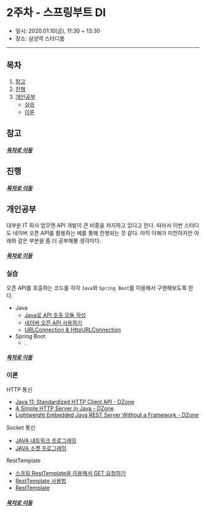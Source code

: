 2주차 - 스프링부트 DI
=====
* 일시: 2020.01.10(금), 11:30 ~ 13:30
* 장소: 삼성역 스터디룸
- - -
## 목차
1. [참고](#참고)
2. [진행](#진행)
3. [개인공부](#개인공부)
	* [실습](#실습)
	* [이론](#이론)

## 참고



##### [목차로 이동](#목차)


## 진행



##### [목차로 이동](#목차)

## 개인공부
대부분 IT 회사 업무엔 API 개발이 큰 비중을 차지하고 있다고 한다. 따라서 이번 스터디도 네이버 오픈 API를 활용하는 예를 통해 진행되는 것 같다. 아직 이해가 미천하지만 아래와 같은 부분을 좀 더 공부해볼 생각이다.

##### [목차로 이동](#목차)

### 실습
오픈 API를 호출하는 코드를 각각 `Java`와 `Spring Boot`를 이용해서 구현해보도록 한다.

* Java
	* [Java로 API 호출 모듈 작성](http://blog.naver.com/occidere/221241789173)
	* [네이버 오픈 API 사용하기](https://blog.naver.com/rnjsrldnd123/221496605706)
	* [URLConnection & HttpURLConnection](https://goddaehee.tistory.com/161)
* Spring Boot
	* .


##### [목차로 이동](#목차)

### 이론
HTTP 통신

* [Java 11: Standardized HTTP Client API - DZone](https://dzone.com/articles/java-11-standardized-http-client-api)
* [A Simple HTTP Server in Java - DZone](https://dzone.com/articles/simple-http-server-in-java)
* [Lightweight Embedded Java REST Server Without a Framework - DZone](https://dzone.com/articles/lightweight-embedded-java-rest-server-without-a-fr)

Socket 통신

* [JAVA 네트워크 프로그래밍](https://cornswrold.tistory.com/67)
* [JAVA 소켓 프로그래밍](https://gangzzang.tistory.com/entry/Java-%EC%86%8C%EC%BC%93-%ED%94%84%EB%A1%9C%EA%B7%B8%EB%9E%98%EB%B0%8D)

RestTemplate

* [스프링 RestTemplate을 이용해서 GET 요청하기](http://hacks.claztec.net/2015/08/24/spring-resttemplate.html)
* [RestTemplate 사용법](https://sooin01.tistory.com/entry/RestTemplate-%EC%82%AC%EC%9A%A9%EB%B2%95)
* [RestTemplate](https://hoonmaro.tistory.com/46)

##### [목차로 이동](#목차)